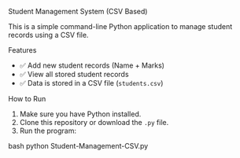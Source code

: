 Student Management System (CSV Based)

This is a simple command-line Python application to manage student records using a CSV file.

Features

- ✅ Add new student records (Name + Marks)
- ✅ View all stored student records
- ✅ Data is stored in a CSV file (`students.csv`)

How to Run

1. Make sure you have Python installed.
2. Clone this repository or download the `.py` file.
3. Run the program:

bash
python Student-Management-CSV.py
